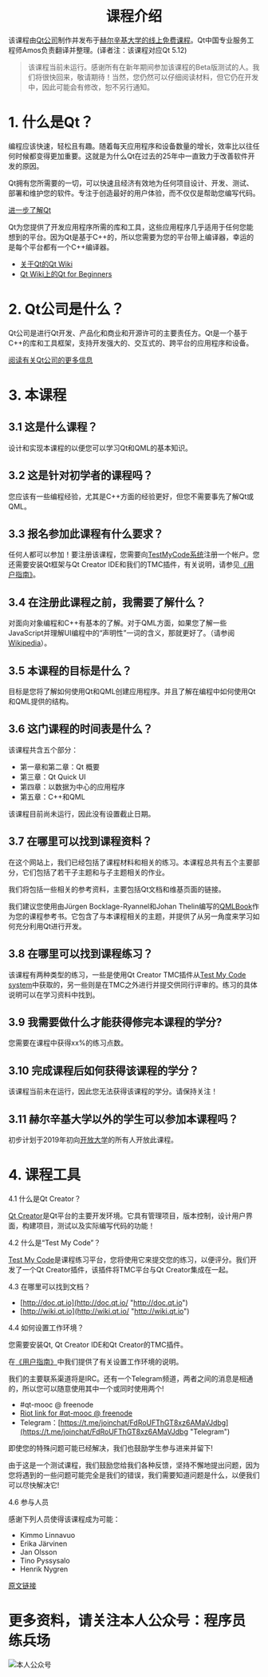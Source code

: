 # <center>课程介绍<center>

该课程由[Qt公司](https://www.qt.io/)制作并发布于[赫尔辛基大学的线上免费课程](https://www.mooc.fi/)。Qt中国专业服务工程师Amos负责翻译并整理。(译者注：该课程对应Qt 5.12)

> 该课程当前未运行。感谢所有在新年期间参加该课程的Beta版测试的人。我们将很快回来，敬请期待！当然，您仍然可以仔细阅读材料，但它仍在开发中，因此可能会有修改，恕不另行通知。

# 1. 什么是Qt？
编程应该快速，轻松且有趣。随着每天应用程序和设备数量的增长，效率比以往任何时候都变得更加重要。这就是为什么Qt在过去的25年中一直致力于改善软件开发的原因。

Qt拥有您所需要的一切，可以快速且经济有效地为任何项目设计、开发、测试、部署和维护您的软件。专注于创造最好的用户体验，而不仅仅是帮助您编写代码。

[进一步了解Qt](https://www.qt.io/what-is-qt/ "进一步了解Qt")

Qt为您提供了开发应用程序所需的库和工具，这些应用程序几乎适用于任何您能想到的平台。因为Qt是基于C++的，所以您需要为您的平台带上编译器，幸运的是每个平台都有一个C++编译器。

*   [关于Qt的Qt Wiki](https://wiki.qt.io/About_Qt "关于Qt的Qt Wiki")
*   [Qt Wiki上的Qt for Beginners](http://wiki.qt.io/Qt_for_Beginners "Qt Wiki上的Qt for Beginners")

# 2. Qt公司是什么？
Qt公司是进行Qt开发、产品化和商业和开源许可的主要责任方。Qt是一个基于C++的库和工具框架，支持开发强大的、交互式的、跨平台的应用程序和设备。

[阅读有关Qt公司的更多信息](https://www.qt.io/company/ "阅读有关Qt公司的更多信息")

# 3. 本课程

## 3.1 这是什么课程？

设计和实现本课程的以便您可以学习Qt和QML的基本知识。

## 3.2 这是针对初学者的课程吗？

您应该有一些编程经验，尤其是C++方面的经验更好，但您不需要事先了解Qt或QML。

## 3.3 报名参加此课程有什么要求？

任何人都可以参加！要注册该课程，您需要向[TestMyCode系统](https://tmc.mooc.fi/ "TestMyCode系统")注册一个帐户。您还需要安装Qt框架与Qt Creator IDE和我们的TMC插件，有关说明，请参见[《用户指南》](https://materiaalit.github.io/qt-mooc/userguide/index.html "用户指南")。

## 3.4 在注册此课程之前，我需要了解什么？

对面向对象编程和C++有基本的了解。对于QML方面，如果您了解一些JavaScript并理解UI编程中的“声明性”一词的含义，那就更好了。（请参阅[Wikipedia](https://en.wikipedia.org/wiki/QML "维基百科")）。

## 3.5 本课程的目标是什么？

目标是您将了解如何使用Qt和QML创建应用程序。并且了解在编程中如何使用Qt和QML提供的结构。

## 3.6 这门课程的时间表是什么？

该课程共含五个部分：

*   第一章和第二章：Qt 概要
*   第三章：Qt Quick UI
*   第四章：以数据为中心的应用程序
*   第五章：C++和QML

该课程目前尚未运行，因此没有设置截止日期。

## 3.7 在哪里可以找到课程资料？

在这个网站上，我们已经包括了课程材料和相关的练习。本课程总共有五个主要部分，它们包括了若干子主题和与子主题相关的作业。

我们将包括一些相关的参考资料，主要包括Qt文档和维基页面的链接。

我们建议您使用由Jürgen Bocklage-Ryannel和Johan Thelin编写的[QMLBook](https://qmlbook.github.io/index.html "QMLBook")作为您的课程参考书。它包含了与本课程相关的主题，并提供了从另一角度来学习如何充分利用Qt进行开发。

## 3.8 在哪里可以找到课程练习？

该课程有两种类型的练习，一些是使用Qt Creator TMC插件从[Test My Code system](https://tmc.mooc.fi/ "Test My Code system")中获取的，另一些则是在TMC之外进行并提交供同行评审的。练习的具体说明可以在学习资料中找到。

## 3.9 我需要做什么才能获得修完本课程的学分?

您需要在课程中获得xx%的练习点数。

## 3.10 完成课程后如何获得该课程的学分？

该课程当前未在运行，因此您无法获得该课程的学分。请保持关注！

## 3.11 赫尔辛基大学以外的学生可以参加本课程吗？

初步计划于2019年初向[开放大学](https://www.helsinki.fi/en/open-university "开放大学")的所有人开放此课程。

# 4. 课程工具

4.1 什么是Qt Creator？

[Qt Creator](http://doc.qt.io/qtcreator/index.html "Qt Creator")是Qt平台的主要开发环境。它具有管理项目，版本控制，设计用户界面，构建项目，测试以及实际编写代码的功能！

4.2 什么是“Test My Code”？

[Test My Code](https://tmc.mooc.fi/ "Test My Code")是课程练习平台，您将使用它来提交您的练习，以便评分。我们开发了一个Qt Creator插件，该插件将TMC平台与Qt Creator集成在一起。

4.3 在哪里可以找到文档？

*   [http://doc.qt.io](http://doc.qt.io/ "http://doc.qt.io")
*   [http://wiki.qt.io](http://wiki.qt.io/ "http://wiki.qt.io")

4.4 如何设置工作环境？

您需要安装Qt, Qt Creator IDE和Qt Creator的TMC插件。

在[《用户指南》](https://materiaalit.github.io/qt-mooc/userguide/index.html "用户指南")中我们提供了有关设置工作环境的说明。

我们的主要联系渠道将是IRC。还有一个Telegram频道，两者之间的消息是相通的，所以您可以随意使用其中一个或同时使用两个!

*   \#qt-mooc @ freenode
*   [Riot link for #qt-mooc @ freenode](https://riot.im/app/#/room/#freenode_#qt-mooc:matrix.org "Riot link for #qt-mooc @ freenode")
*   Telegram：[https://t.me/joinchat/FdRoUFThGT8xz6AMaVJdbg](https://t.me/joinchat/FdRoUFThGT8xz6AMaVJdbg "Telegram")

即使您的特殊问题可能已经解决，我们也鼓励学生参与进来并留下!

由于这是一个测试课程，我们鼓励您给我们各种反馈，坚持不懈地提出问题，因为您将遇到的一些问题可能完全是我们的错误，我们需要知道问题是什么，以便我们可以尽快解决它!

4.6 参与人员

感谢下列人员使得该课程成为可能：

*   Kimmo Linnavuo
*   Erika Järvinen
*   Jan Olsson
*   Tino Pyssysalo
*   Henrik Nygren

[原文链接](https://materiaalit.github.io/qt-mooc/)

# 更多资料，请关注本人公众号：**程序员练兵场**

![本人公众号](https://img-blog.csdnimg.cn/20201118092424702.jpeg?x-oss-process=image/watermark,type_ZmFuZ3poZW5naGVpdGk,shadow_10,text_aHR0cHM6Ly9ibG9nLmNzZG4ubmV0L1kwMzk3NzIxMTM2N1k=,size_16,color_FFFFFF,t_70#pic_center)
